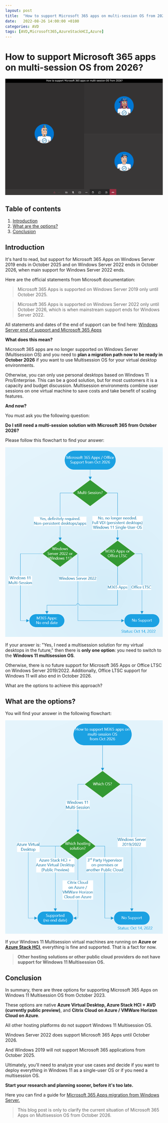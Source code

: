 ```yaml
---
layout: post
title:  "How to support Microsoft 365 apps on multi-session OS from 2026?"
date:   2022-08-26 14:00:00 +0100
categories: AVD
tags: [AVD,Microsoft365,AzureStackHCI,Azure]
---
```

# How to support Microsoft 365 apps on multi-session OS from 2026?

![This image shows the AVDPunk Header](/assets/img/2022-08-26/2022-08-26-000.png)

## Table of contents
1. [Introduction](#Introduction)
2. [What are the options?](#What-are-the-options)
3. [Conclusion](#Conclusion)

## Introduction

It's hard to read, but support for Microsoft 365 Apps on Windows Server 2019 ends in October 2025 and on Windows Server 2022 ends in October 2026, when main support for Windows Server 2022 ends.  

Here are the official statements from Microsoft documentation:
> Microsoft 365 Apps is supported on Windows Server 2019 only until October 2025.

> Microsoft 365 Apps is supported on Windows Server 2022 only until October 2026, which is when mainstream support ends for Windows Server 2022.

All statements and dates of the end of support can be find here: [Windows Server end of support and Microsoft 365 Apps](https://docs.microsoft.com/en-us/deployoffice/endofsupport/windows-server-support)

**What does this mean?**

Microsoft 365 apps are no longer supported on Windows Server (Multisession OS) and you need to **plan a migration path now to be ready in October 2026** if you want to use Multisession OS for your virtual desktop environments. 

Otherwise, you can only use personal desktops based on Windows 11 Pro/Enterprise. This can be a good solution, but for most customers it is a capacity and budget discussion. Multisession environments combine user sessions on one virtual machine to save costs and take benefit of scaling features. 

**And now?**

You must ask you the following question:

**Do I still need a multi-session solution with Microsoft 365 from October 2026?**

Please follow this flowchart to find your answer:

![Microsoft 365 Apps / Office support from Oct 25](/assets/img/2022-08-26/2022-08-26-001.png)

If your answer is: "Yes, I need a multisession solution for my virtual desktops in the future," then there is **only one option**: you need to switch to the **Windows 11 multisession OS**. 

Otherwise, there is no future support for Microsoft 365 Apps or Office LTSC on Windows Server 2019/2022. Additionally, Office LTSC support for Windows 11 will also end in October 2026. 

What are the options to achieve this approach? 

## What are the options?

You will find your answer in the following flowchart:

![This image shows the AVDPunk Header](/assets/img/2022-08-26/2022-08-26-002.png)

If your Windows 11 Multisession virtual machines are running on **Azure or** [**Azure Stack HCI**](https://docs.microsoft.com/en-us/azure/virtual-desktop/azure-stack-hci-overview), everything is fine and supported. That is a fact for now. 

> **Other hosting solutions or other public cloud providers do not have support for Windows 11 Multisession OS.** 

## Conclusion

In summary, there are three options for supporting Microsoft 365 Apps on Windows 11 Multisession OS from October 2023. 

These options are native **Azure Virtual Desktop, Azure Stack HCI + AVD (currently public preview)**, and **Citrix Cloud on Azure / VMWare Horizon Cloud on Azure**. 

All other hosting platforms do not support Windows 11 Multisession OS.

Windows Server 2022 does support Microsoft 365 Apps until October 2026. 

And Windows 2019 will not support Microsoft 365 applications from October 2025. 

Ultimately, you'll need to analyze your use cases and decide if you want to deploy everything in Windows 11 as a single-user OS or if you need a multisession OS.

**Start your research and planning sooner, before it's too late.**

Here you can find a guide for [Microsoft 365 Apps migration from Windows Server.](https://learn.microsoft.com/en-us/deployoffice/endofsupport/windows-server-migration)

> This blog post is only to clarify the current situation of Microsoft 365 Apps on Multisession OS from October 2026.